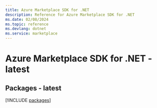 ```yaml
---
title: Azure Marketplace SDK for .NET
description: Reference for Azure Marketplace SDK for .NET
ms.date: 02/08/2024
ms.topic: reference
ms.devlang: dotnet
ms.service: marketplace
---
```

# Azure Marketplace SDK for .NET - latest
## Packages - latest
[!INCLUDE [packages](marketplace-index.md)]
